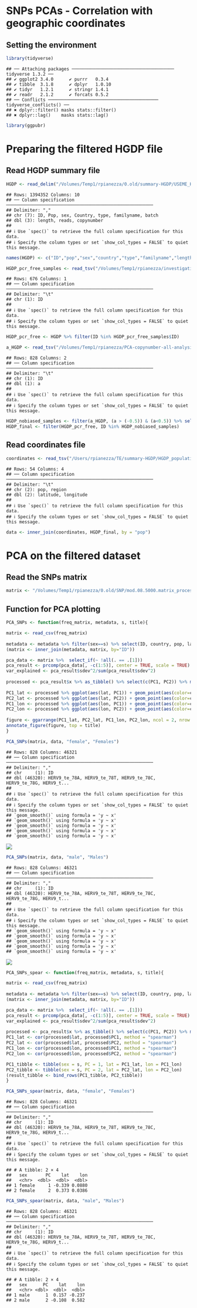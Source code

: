 SNPs PCAs - Correlation with geographic coordinates
================

## Setting the environment

``` r
library(tidyverse)
```

    ## ── Attaching packages ─────────────────────────────────────── tidyverse 1.3.2 ──
    ## ✔ ggplot2 3.4.0      ✔ purrr   0.3.4 
    ## ✔ tibble  3.1.8      ✔ dplyr   1.0.10
    ## ✔ tidyr   1.2.1      ✔ stringr 1.4.1 
    ## ✔ readr   2.1.2      ✔ forcats 0.5.2 
    ## ── Conflicts ────────────────────────────────────────── tidyverse_conflicts() ──
    ## ✖ dplyr::filter() masks stats::filter()
    ## ✖ dplyr::lag()    masks stats::lag()

``` r
library(ggpubr)
```

# Preparing the filtered HGDP file

## Read HGDP summary file

``` r
HGDP <- read_delim("/Volumes/Temp1/rpianezza/0.old/summary-HGDP/USEME_HGDP_complete_reflib6.2_mq10_batchinfo_cutoff0.01.txt")
```

    ## Rows: 1394352 Columns: 10
    ## ── Column specification ────────────────────────────────────────────────────────
    ## Delimiter: ","
    ## chr (7): ID, Pop, sex, Country, type, familyname, batch
    ## dbl (3): length, reads, copynumber
    ## 
    ## ℹ Use `spec()` to retrieve the full column specification for this data.
    ## ℹ Specify the column types or set `show_col_types = FALSE` to quiet this message.

``` r
names(HGDP) <- c("ID","pop","sex","country","type","familyname","length","reads","copynumber","batch")

HGDP_pcr_free_samples <- read_tsv("/Volumes/Temp1/rpianezza/investigation/HGDP-no-PCR/HGDP-only-pcr-free-samples.tsv", col_names = "ID")
```

    ## Rows: 676 Columns: 1
    ## ── Column specification ────────────────────────────────────────────────────────
    ## Delimiter: "\t"
    ## chr (1): ID
    ## 
    ## ℹ Use `spec()` to retrieve the full column specification for this data.
    ## ℹ Specify the column types or set `show_col_types = FALSE` to quiet this message.

``` r
HGDP_pcr_free <- HGDP %>% filter(ID %in% HGDP_pcr_free_samples$ID)

a_HGDP <- read_tsv("/Volumes/Temp1/rpianezza/PCA-copynumber-all-analysis/a_HGDP.tsv")
```

    ## Rows: 828 Columns: 2
    ## ── Column specification ────────────────────────────────────────────────────────
    ## Delimiter: "\t"
    ## chr (1): ID
    ## dbl (1): a
    ## 
    ## ℹ Use `spec()` to retrieve the full column specification for this data.
    ## ℹ Specify the column types or set `show_col_types = FALSE` to quiet this message.

``` r
HGDP_nobiased_samples <- filter(a_HGDP, (a > (-0.5)) & (a<0.5)) %>% select(ID) %>% pull()
HGDP_final <- filter(HGDP_pcr_free, ID %in% HGDP_nobiased_samples)
```

## Read coordinates file

``` r
coordinates <- read_tsv("/Users/rpianezza/TE/summary-HGDP/HGDP_populationcoordinates.txt", col_names = c("pop", "region", "latitude", "longitude")) %>% select(pop, latitude, longitude)
```

    ## Rows: 54 Columns: 4
    ## ── Column specification ────────────────────────────────────────────────────────
    ## Delimiter: "\t"
    ## chr (2): pop, region
    ## dbl (2): latitude, longitude
    ## 
    ## ℹ Use `spec()` to retrieve the full column specification for this data.
    ## ℹ Specify the column types or set `show_col_types = FALSE` to quiet this message.

``` r
data <- inner_join(coordinates, HGDP_final, by = "pop")
```

# PCA on the filtered dataset

## Read the SNPs matrix

``` r
matrix <- "/Volumes/Temp1/rpianezza/0.old/SNP/mod.08.5000.matrix_processed_processed"
```

## Function for PCA plotting

``` r
PCA_SNPs <- function(freq_matrix, metadata, s, title){

matrix <- read_csv(freq_matrix)
  
metadata <- metadata %>% filter(sex==s) %>% select(ID, country, pop, latitude, longitude) %>% distinct()
(matrix <- inner_join(metadata, matrix, by="ID"))

pca_data <- matrix %>%  select_if(~ !all(. == .[1]))
pca_result <- prcomp(pca_data[, -c(1:5)], center = TRUE, scale = TRUE)
var_explained <- pca_result$sdev^2/sum(pca_result$sdev^2)
 
processed <- pca_result$x %>% as_tibble() %>% select(c(PC1, PC2)) %>% mutate(ID = metadata$ID, lat=metadata$latitude, lon=metadata$longitude, country=metadata$country) %>% relocate(ID, .before = PC1)
 
PC1_lat <- processed %>% ggplot(aes(lat, PC1)) + geom_point(aes(color=country)) + geom_smooth(method = "lm", se = FALSE, color = "grey")
PC2_lat <- processed %>% ggplot(aes(lat, PC2)) + geom_point(aes(color=country)) + geom_smooth(method = "lm", se = FALSE, color = "grey")
PC1_lon <- processed %>% ggplot(aes(lon, PC1)) + geom_point(aes(color=country)) + geom_smooth(method = "lm", se = FALSE, color = "grey")
PC2_lon <- processed %>% ggplot(aes(lon, PC2)) + geom_point(aes(color=country)) + geom_smooth(method = "lm", se = FALSE, color = "grey")
 
figure <- ggarrange(PC1_lat, PC2_lat, PC1_lon, PC2_lon, ncol = 2, nrow = 2, common.legend = TRUE)
annotate_figure(figure, top = title)
}

PCA_SNPs(matrix, data, "female", "Females")
```

    ## Rows: 828 Columns: 46321
    ## ── Column specification ────────────────────────────────────────────────────────
    ## Delimiter: ","
    ## chr     (1): ID
    ## dbl (46320): HERV9_te_78A, HERV9_te_78T, HERV9_te_78C, HERV9_te_78G, HERV9_t...
    ## 
    ## ℹ Use `spec()` to retrieve the full column specification for this data.
    ## ℹ Specify the column types or set `show_col_types = FALSE` to quiet this message.
    ## `geom_smooth()` using formula = 'y ~ x'
    ## `geom_smooth()` using formula = 'y ~ x'
    ## `geom_smooth()` using formula = 'y ~ x'
    ## `geom_smooth()` using formula = 'y ~ x'
    ## `geom_smooth()` using formula = 'y ~ x'

![](08.coordinates_files/figure-gfm/unnamed-chunk-5-1.png)<!-- -->

``` r
PCA_SNPs(matrix, data, "male", "Males")
```

    ## Rows: 828 Columns: 46321
    ## ── Column specification ────────────────────────────────────────────────────────
    ## Delimiter: ","
    ## chr     (1): ID
    ## dbl (46320): HERV9_te_78A, HERV9_te_78T, HERV9_te_78C, HERV9_te_78G, HERV9_t...
    ## 
    ## ℹ Use `spec()` to retrieve the full column specification for this data.
    ## ℹ Specify the column types or set `show_col_types = FALSE` to quiet this message.
    ## `geom_smooth()` using formula = 'y ~ x'
    ## `geom_smooth()` using formula = 'y ~ x'
    ## `geom_smooth()` using formula = 'y ~ x'
    ## `geom_smooth()` using formula = 'y ~ x'
    ## `geom_smooth()` using formula = 'y ~ x'

![](08.coordinates_files/figure-gfm/unnamed-chunk-5-2.png)<!-- -->

``` r
PCA_SNPs_spear <- function(freq_matrix, metadata, s, title){

matrix <- read_csv(freq_matrix)
  
metadata <- metadata %>% filter(sex==s) %>% select(ID, country, pop, latitude, longitude) %>% distinct()
(matrix <- inner_join(metadata, matrix, by="ID"))

pca_data <- matrix %>%  select_if(~ !all(. == .[1]))
pca_result <- prcomp(pca_data[, -c(1:5)], center = TRUE, scale = TRUE)
var_explained <- pca_result$sdev^2/sum(pca_result$sdev^2)
 
processed <- pca_result$x %>% as_tibble() %>% select(c(PC1, PC2)) %>% mutate(ID = metadata$ID, lat=metadata$latitude, lon=metadata$longitude, country=metadata$country) %>% relocate(ID, .before = PC1)
PC1_lat <- cor(processed$lat, processed$PC1, method = "spearman")
PC2_lat <- cor(processed$lat, processed$PC2, method = "spearman")
PC1_lon <- cor(processed$lon, processed$PC1, method = "spearman")
PC2_lon <- cor(processed$lon, processed$PC2, method = "spearman")

PC1_tibble <- tibble(sex = s, PC = 1, lat = PC1_lat, lon = PC1_lon)
PC2_tibble <- tibble(sex = s, PC = 2, lat = PC2_lat, lon = PC2_lon)
(result_tibble <- bind_rows(PC1_tibble, PC2_tibble))
}

PCA_SNPs_spear(matrix, data, "female", "Females")
```

    ## Rows: 828 Columns: 46321
    ## ── Column specification ────────────────────────────────────────────────────────
    ## Delimiter: ","
    ## chr     (1): ID
    ## dbl (46320): HERV9_te_78A, HERV9_te_78T, HERV9_te_78C, HERV9_te_78G, HERV9_t...
    ## 
    ## ℹ Use `spec()` to retrieve the full column specification for this data.
    ## ℹ Specify the column types or set `show_col_types = FALSE` to quiet this message.

    ## # A tibble: 2 × 4
    ##   sex       PC    lat    lon
    ##   <chr>  <dbl>  <dbl>  <dbl>
    ## 1 female     1 -0.339 0.0880
    ## 2 female     2  0.373 0.0386

``` r
PCA_SNPs_spear(matrix, data, "male", "Males")
```

    ## Rows: 828 Columns: 46321
    ## ── Column specification ────────────────────────────────────────────────────────
    ## Delimiter: ","
    ## chr     (1): ID
    ## dbl (46320): HERV9_te_78A, HERV9_te_78T, HERV9_te_78C, HERV9_te_78G, HERV9_t...
    ## 
    ## ℹ Use `spec()` to retrieve the full column specification for this data.
    ## ℹ Specify the column types or set `show_col_types = FALSE` to quiet this message.

    ## # A tibble: 2 × 4
    ##   sex      PC    lat    lon
    ##   <chr> <dbl>  <dbl>  <dbl>
    ## 1 male      1  0.157 -0.237
    ## 2 male      2 -0.108  0.582
